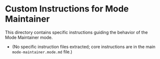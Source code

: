 # Custom Instructions for Mode Maintainer

This directory contains specific instructions guiding the behavior of the Mode Maintainer mode.

*   (No specific instruction files extracted; core instructions are in the main `mode-maintainer.mode.md` file.)